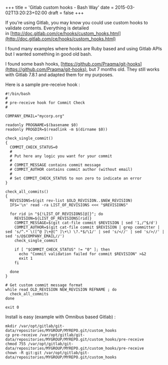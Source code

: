 +++
title = 'Gitlab custom hooks - Bash Way'
date = 2015-03-02T13:20:23+02:00
draft = false
+++

If you’re using Gitlab, you may know you could use custom hooks to validate contents. Everything is detailed in [http://doc.gitlab.com/ce/hooks/custom_hooks.html](http://doc.gitlab.com/ce/hooks/custom_hooks.html)

I found many examples where hooks are Ruby based and using Gitlab APIs but I wanted something in good old bash.

I found some bash hooks, [https://github.com/Praqma/git-hooks](https://github.com/Praqma/git-hooks), but 7 months old. They still works with Gitlab 7.8.1 and adapted them for my purposes.

Here is a sample pre-receive hook :

```
#!/bin/bash
#
# pre-receive hook for Commit Check
#

COMPANY_EMAIL="mycorp.org"

readonly PROGNAME=$(basename $0)
readonly PROGDIR=$(readlink -m $(dirname $0))

check_single_commit()
{
  COMMIT_CHECK_STATUS=0
  #
  # Put here any logic you want for your commit
  #
  # COMMIT_MESSAGE contains commit message
  # COMMIT_AUTHOR contains commit author (without email)
  #
  # Set COMMIT_CHECK_STATUS to non zero to indicate an error
}

check_all_commits()
{
  REVISIONS=$(git rev-list $OLD_REVISION..$NEW_REVISION)
  IFS='\n' read -ra LIST_OF_REVISIONS <<< "$REVISIONS"

  for rid in "${!LIST_OF_REVISIONS[@]}"; do
    REVISION=${LIST_OF_REVISIONS[rid]}
    COMMIT_MESSAGE=$(git cat-file commit $REVISION | sed '1,/^$/d')
    COMMIT_AUTHOR=$(git cat-file commit $REVISION | grep committer | sed 's/^.* \([^@ ]\+@[^ ]\+\) \?.*$/\1/' | sed 's/<//' | sed 's/>//' | sed 's/@$COMPANY_EMAIL//')
    check_single_commit

    if [ "$COMMIT_CHECK_STATUS" != "0" ]; then
      echo "Commit validation failed for commit $REVISION" >&2
      exit 1
    fi

  done
}

# Get custom commit message format
while read OLD_REVISION NEW_REVISION REFNAME ; do
  check_all_commits
done

exit 0
```

Install is easy (example with Omnibus based Gitlab) :

```
mkdir /var/opt/gitlab/git-data/repositories/MYGROUP/MYREPO.git/custom_hooks
cp pre-receive /var/opt/gitlab/git-data/repositories/MYGROUP/MYREPO.git/custom_hooks/pre-receive
chmod 755 /var/opt/gitlab/git-data/repositories/MYGROUP/MYREPO.git/custom_hooks/pre-receive
chown -R git:git /var/opt/gitlab/git-data/repositories/MYGROUP/MYREPO.git/custom_hooks
```
